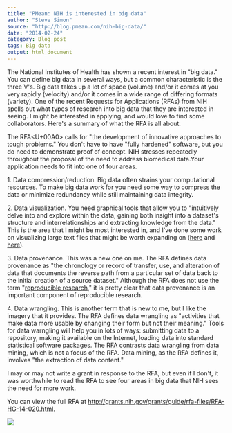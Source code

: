 ```yaml
---
title: "PMean: NIH is interested in big data"
author: "Steve Simon"
source: "http://blog.pmean.com/nih-big-data/"
date: "2014-02-24"
category: Blog post
tags: Big data
output: html_document
---
```


The National Institutes of Health has shown a recent interest in "big
data." You can define big data in several ways, but a common
characteristic is the three V's. Big data takes up a lot of space
(volume) and/or it comes at you very rapidly (velocity) and/or it comes
in a wide range of differing formats (variety). One of the recent
Requests for Applications (RFAs) from NIH spells out what types of
research into big data that they are interested in seeing. I might be
interested in applying, and would love to find some collaborators.
Here's a summary of what the RFA is all about.

<!---More--->

The RFA<U+00A0> calls for "the development of innovative approaches to tough
problems." You don't have to have "fully hardened" software, but you do
need to demonstrate proof of concept. NIH stresses repeatedly throughout
the proposal of the need to address biomedical data.Your application
needs to fit into one of four areas.

1\. Data compression/reduction. Big data often strains your computational
resources. To make big data work for you need some way to compress the
data or minimize redundancy while still maintaining data integrity.

2\. Data visualization. You need graphical tools that allow you to
"intuitively delve into and explore within the data, gaining both
insight into a dataset's structure and interrelationships and extracting
knowledge from the data." This is the area that I might be most
interested in, and I've done some work on visualizing large text files
that might be worth expanding on
([here](http://www.pmean.com/09/SurprisalMatrix.html) and
[here](http://www.pmean.com/10/TextFiles.html)).

3\. Data provenance. This was a new one on me. The RFA defines data
provenance as "the chronology or record of transfer, use, and alteration
of data that documents the reverse path from a particular set of data
back to the initial creation of a source dataset." Although the RFA does
not use the term "[reproducible
research](http://reproducibleresearch.net/index.php/Main_Page)," it is
pretty clear that data provenance is an important component of
reproducible research.

4\. Data wrangling. This is another term that is new to me, but I like
the imagery that it provides. The RFA defines data wrangling as
"activities that make data more usable by changing their form but not
their meaning." Tools for data warngling will help you in lots of ways:
submitting data to a repository, making it available on the Internet,
loading data into standard statistical software packages. The RFA
contrasts data wrangling from data mining, which is not a focus of the
RFA. Data mining, as the RFA defines it, involves "the extraction of
data content."

I may or may not write a grant in response to the RFA, but even if I
don't, it was worthwhile to read the RFA to see four areas in big data
that NIH sees the need for more work.

You can view the full RFA at
<http://grants.nih.gov/grants/guide/rfa-files/RFA-HG-14-020.html>.

![](../../../web/images/nih-big-data01.png)




